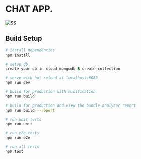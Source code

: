 # CHAT APP.

[![SS](https://user-images.githubusercontent.com/39787908/226221502-362aca14-f454-49f7-9f5a-3aec9684ddbc.png)](#)

## Build Setup

``` bash
# install dependencies
npm install

# setup db
create your db in cloud mongodb & create collection

# serve with hot reload at localhost:8080
npm run dev

# build for production with minification
npm run build

# build for production and view the bundle analyzer report
npm run build --report

# run unit tests
npm run unit

# run e2e tests
npm run e2e

# run all tests
npm test
```

